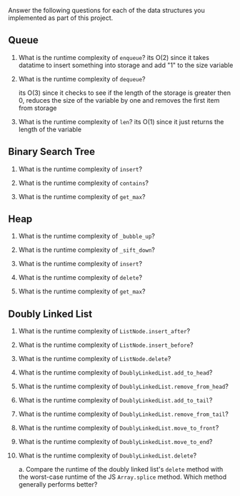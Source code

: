 Answer the following questions for each of the data structures you implemented as part of this project.

## Queue

1. What is the runtime complexity of `enqueue`?
   its O(2) since it takes datatime to insert something into storage and add "1" to the size variable

2. What is the runtime complexity of `dequeue`?

    its O(3) since it checks to see if the length of the storage is greater then 0, reduces the size of the variable by one and removes the first item from storage

3. What is the runtime complexity of `len`?
    its O(1) since it just returns the length of the variable
## Binary Search Tree

1. What is the runtime complexity of `insert`?

2. What is the runtime complexity of `contains`?

3. What is the runtime complexity of `get_max`? 

## Heap

1. What is the runtime complexity of `_bubble_up`?

2. What is the runtime complexity of `_sift_down`?

3. What is the runtime complexity of `insert`?

4. What is the runtime complexity of `delete`?

5. What is the runtime complexity of `get_max`?

## Doubly Linked List

1. What is the runtime complexity of `ListNode.insert_after`?

2. What is the runtime complexity of `ListNode.insert_before`?

3. What is the runtime complexity of `ListNode.delete`?

4. What is the runtime complexity of `DoublyLinkedList.add_to_head`?

5. What is the runtime complexity of `DoublyLinkedList.remove_from_head`?

6. What is the runtime complexity of `DoublyLinkedList.add_to_tail`?

7. What is the runtime complexity of `DoublyLinkedList.remove_from_tail`?

8. What is the runtime complexity of `DoublyLinkedList.move_to_front`?

9. What is the runtime complexity of `DoublyLinkedList.move_to_end`?

10. What is the runtime complexity of `DoublyLinkedList.delete`?

    a. Compare the runtime of the doubly linked list's `delete` method with the worst-case runtime of the JS `Array.splice` method. Which method generally performs better?